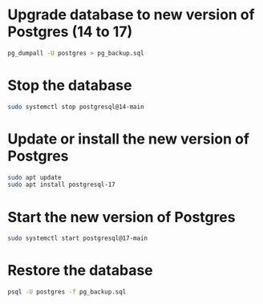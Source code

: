 # Upgrade database to new version of Postgres (14 to 17)

```bash
pg_dumpall -U postgres > pg_backup.sql
```

# Stop the database

```bash
sudo systemctl stop postgresql@14-main
```

# Update or install the new version of Postgres

```bash
sudo apt update
sudo apt install postgresql-17
``` 

# Start the new version of Postgres

```bash
sudo systemctl start postgresql@17-main
```

# Restore the database

```bash
psql -U postgres -f pg_backup.sql
```
